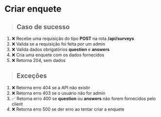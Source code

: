 # Criar enquete

> ## Caso de sucesso
1. :x: Recebe uma requisição do tipo **POST** na rota **/api/surveys**
1. :x: Valida se a requisição foi feita por um admin
1. :x: Valida dados obrigatórios **question** e **answers**
1. :x: Cria uma enquete com os dados fornecidos
1. :x: Retorna 204, sem dados

> ## Exceções
1. :x: Retorna erro 404 se a API não existir
1. :x: Retorna erro 403 se o usuário não for admin
1. ✅ Retorna erro 400 se **question** ou **answers** não forem fornecidos pelo client
1. :x: Retorna erro 500 se der erro ao tentar criar a enquete